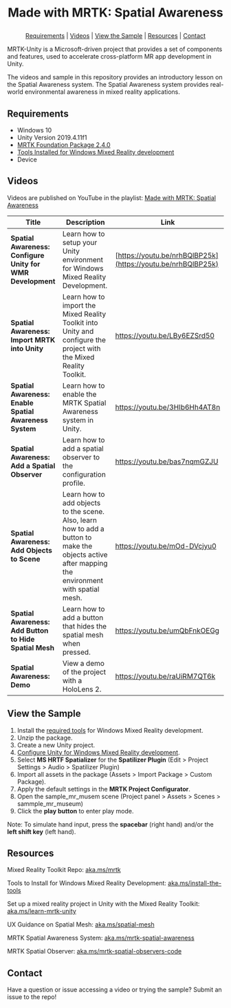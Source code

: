 # <p align="center">Made with MRTK: Spatial Awareness</p>
<p align="center">
  <a href="https://github.com/aprilspeight/mrtk-spatial-awareness/blob/master/README.md#requirements">Requirements</a> |
  <a href="https://github.com/aprilspeight/mrtk-spatial-awareness/blob/master/README.md#videos">Videos</a> |
  <a href="https://github.com/aprilspeight/mrtk-spatial-awareness/blob/master/README.md#view-the-sample">View the Sample</a> | 
  <a href="https://github.com/aprilspeight/mrtk-spatial-awareness/blob/master/README.md#resources">Resources</a> | 
  <a href="https://github.com/aprilspeight/mrtk-spatial-awareness/blob/master/README.md#contact">Contact</a>
</p>

MRTK-Unity is a Microsoft-driven project that provides a set of components and features, used to accelerate cross-platform MR app development in Unity.

The videos and sample in this repository provides an introductory lesson on the Spatial Awareness system. The Spatial Awareness system provides real-world environmental awareness in mixed reality applications.

## Requirements

- Windows 10
- Unity Version 2019.4.11f1
- [MRTK Foundation Package 2.4.0](https://github.com/microsoft/MixedRealityToolkit-Unity/releases/tag/v2.4.0)
- [Tools Installed for Windows Mixed Reality development](https://docs.microsoft.com/en-us/windows/mixed-reality/develop/install-the-tools?tabs=unity)
- Device

## Videos

Videos are published on YouTube in the playlist: [Made with MRTK: Spatial Awareness](https://www.youtube.com/c/vogueandcode)

|  Title |  Description |  Link |
|---|---|---|
| **Spatial Awareness: Configure Unity for WMR Development**  | Learn how to setup your Unity environment for Windows Mixed Reality Development.  | [https://youtu.be/nrhBQlBP25k](https://youtu.be/nrhBQlBP25k)  |
| **Spatial Awareness: Import MRTK into Unity** |  Learn how to import the Mixed Reality Toolkit into Unity and configure the project with the Mixed Reality Toolkit. | https://youtu.be/LBy6EZSrd50  |
| **Spatial Awareness: Enable Spatial Awareness System**  | Learn how to enable the MRTK Spatial Awareness system in Unity.  | https://youtu.be/3HIb6Hh4AT8n  |
| **Spatial Awareness: Add a Spatial Observer** | Learn how to add a spatial observer to the configuration profile.  | https://youtu.be/bas7nqmGZJU  |
| **Spatial Awareness: Add Objects to Scene**  | Learn how to add objects to the scene. Also, learn how to add a button to make the objects active after mapping the environment with spatial mesh.  | https://youtu.be/mOd-DVcjyu0  |
| **Spatial Awareness: Add Button to Hide Spatial Mesh**  | Learn how to add a button that hides the spatial mesh when pressed.  |  https://youtu.be/umQbFnkOEGg |
| **Spatial Awareness: Demo**  |  View a demo of the project with a HoloLens 2. | https://youtu.be/raUiRM7QT6k  |

## View the Sample

1. Install the [required tools](https://aka.ms/install-the-tools) for Windows Mixed Reality development.
2. Unzip the package.
3. Create a new Unity project.
4. [Configure Unity for Windows Mixed Reality development](https://aka.ms/learn-mrtk-unity).
5. Select **MS HRTF Spatializer** for the **Spatilizer Plugin** (Edit > Project Settings > Audio > Spatilizer Plugin)
6. Import all assets in the package (Assets > Import Package > Custom Package).
7. Apply the default settings in the **MRTK Project Configurator**.
8. Open the sample_mr_musem scene (Project panel > Assets > Scenes > sammple_mr_museum)
9. Click the **play button** to enter play mode.

Note: To simulate hand input, press the **spacebar** (right hand) and/or the **left shift key** (left hand).

## Resources

Mixed Reality Toolkit Repo: [aka.ms/mrtk](https://aka.ms/mrtk)

Tools to Install for Windows Mixed Reality Development: [aka.ms/install-the-tools](https://aka.ms/install-the-tools/?WT.mc_id=spatial-10982-apspeigh)

Set up a mixed reality project in Unity with the Mixed Reality Toolkit: [aka.ms/learn-mrtk-unity](https://aka.ms/learn-mrtk-unity/?WT.mc_id=spatial-10982-apspeigh)

UX Guidance on Spatial Mesh: [aka.ms/spatial-mesh](https://aka.ms/spatial-mesh/?WT.mc_id=spatial-10982-apspeigh)

MRTK Spatial Awareness System: [aka.ms/mrtk-spatial-awareness](https://aka.ms/mrtk-spatial-awareness)

MRTK Spatial Observer: [aka.ms/mrtk-spatial-observers-code](https://aka.ms/mrtk-spatial-observers-code)

## Contact

Have a question or issue accessing a video or trying the sample? Submit an issue to the repo!
